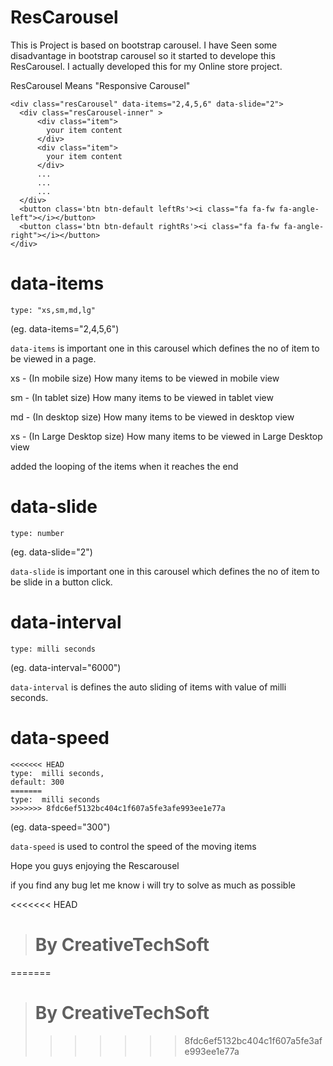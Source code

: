 # ResCarousel
This is Project is based on bootstrap carousel. I have Seen some disadvantage in bootstrap carousel so it started to develope this ResCarousel. I actually developed this for my Online store project.

ResCarousel Means "Responsive Carousel"
```
<div class="resCarousel" data-items="2,4,5,6" data-slide="2">
  <div class="resCarousel-inner" >
      <div class="item">
        your item content
      </div>
      <div class="item">
        your item content
      </div>
      ...
      ...
      ...
  </div>
  <button class='btn btn-default leftRs'><i class="fa fa-fw fa-angle-left"></i></button>
  <button class='btn btn-default rightRs'><i class="fa fa-fw fa-angle-right"></i></button>
</div>
```
# data-items
```
type: "xs,sm,md,lg"
```
(eg. data-items="2,4,5,6")

`data-items` is important one in this carousel which defines the no of item to be viewed in a page.

xs - (In mobile size) How many items to be viewed in mobile view

sm - (In tablet size) How many items to be viewed in tablet view

md - (In desktop size) How many items to be viewed in desktop view

xs - (In Large Desktop size) How many items to be viewed in  Large Desktop view

added the looping of the items when it reaches the end

# data-slide
```
type: number
```
(eg. data-slide="2")

`data-slide` is important one in this carousel which defines the no of item to be slide in a button click.

# data-interval
```
type: milli seconds
```
(eg. data-interval="6000")

`data-interval` is defines the auto sliding of items with value of milli seconds.

# data-speed
```
<<<<<<< HEAD
type:  milli seconds,
default: 300
=======
type:  milli seconds
>>>>>>> 8fdc6ef5132bc404c1f607a5fe3afe993ee1e77a
```
(eg. data-speed="300")

`data-speed` is used to control the speed of the moving items

Hope you guys enjoying the Rescarousel

if you find any bug let me know i will try to solve as much as possible

<<<<<<< HEAD
> # By CreativeTechSoft
=======
> # By CreativeTechSoft
>>>>>>> 8fdc6ef5132bc404c1f607a5fe3afe993ee1e77a
